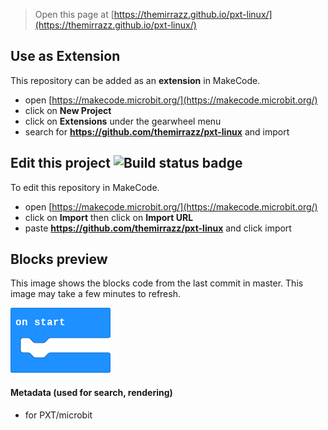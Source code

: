 
> Open this page at [https://themirrazz.github.io/pxt-linux/](https://themirrazz.github.io/pxt-linux/)

## Use as Extension

This repository can be added as an **extension** in MakeCode.

* open [https://makecode.microbit.org/](https://makecode.microbit.org/)
* click on **New Project**
* click on **Extensions** under the gearwheel menu
* search for **https://github.com/themirrazz/pxt-linux** and import

## Edit this project ![Build status badge](https://github.com/themirrazz/pxt-linux/workflows/MakeCode/badge.svg)

To edit this repository in MakeCode.

* open [https://makecode.microbit.org/](https://makecode.microbit.org/)
* click on **Import** then click on **Import URL**
* paste **https://github.com/themirrazz/pxt-linux** and click import

## Blocks preview

This image shows the blocks code from the last commit in master.
This image may take a few minutes to refresh.

![A rendered view of the blocks](https://github.com/themirrazz/pxt-linux/raw/master/.github/makecode/blocks.png)

#### Metadata (used for search, rendering)

* for PXT/microbit
<script src="https://makecode.com/gh-pages-embed.js"></script><script>makeCodeRender("{{ site.makecode.home_url }}", "{{ site.github.owner_name }}/{{ site.github.repository_name }}");</script>
